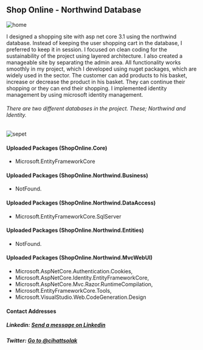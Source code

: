 ## Shop Online - Northwind Database

![home](https://user-images.githubusercontent.com/54249736/92277162-0f5a4e80-eefb-11ea-9f50-9b71f2ff2d45.png)

I designed a shopping site with asp net core 3.1 using the northwind database. Instead of keeping the user shopping cart in the database, I preferred to keep it in session. I focused on clean coding for the sustainability of the project using layered architecture. I also created a manageable site by separating the admin area. All functionality works smoothly in my project, which I developed using nuget packages, which are widely used in the sector. The customer can add products to his basket, increase or decrease the product in his basket. They can continue their shopping or they can end their shopping. I implemented identity management by using microsoft identity management.

###### There are two different databases in the project. These; Northwind and Identity.

![sepet](https://user-images.githubusercontent.com/54249736/92277188-1b461080-eefb-11ea-8aed-e9e2f2bb153c.png)

#### Uploaded Packages (ShopOnline.Core)
 * Microsoft.EntityFrameworkCore
 
#### Uploaded Packages (ShopOnline.Northwind.Business)
  * NotFound.

#### Uploaded Packages (ShopOnline.Northwind.DataAccess)
 * Microsoft.EntityFrameworkCore.SqlServer
 
#### Uploaded Packages (ShopOnline.Northwind.Entities)
 * NotFound.
 
 #### Uploaded Packages (ShopOnline.Northwind.MvcWebUI)
 * Microsoft.AspNetCore.Authentication.Cookies,
 * Microsoft.AspNetCore.Identity.EntityFrameworkCore,
 * Microsoft.AspNetCore.Mvc.Razor.RuntimeCompilation,
 * Microsoft.EntityFrameworkCore.Tools,
 * Microsoft.VisualStudio.Web.CodeGeneration.Design

#### Contact Addresses
##### Linkedin: [Send a message on Linkedin](https://www.linkedin.com/in/cihatsolak/)
##### Twitter: [Go to @cihattsolak](https://twitter.com/cihattsolak)
